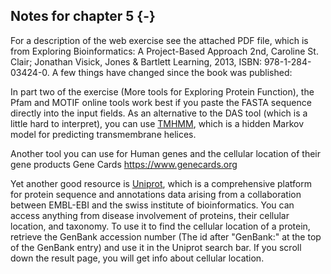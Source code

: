 ## Notes for chapter 5 {-}

For a description of the web exercise see the attached PDF file, which is from Exploring Bioinformatics: A Project-Based Approach 2nd, Caroline St. Clair; Jonathan Visick, Jones & Bartlett Learning, 2013, ISBN: 978-1-284-03424-0. A few things have changed since the book was published: 

In part two of the exercise (More tools for Exploring Protein Function), the Pfam and MOTIF online tools work best if you paste the FASTA sequence directly into the input fields. As an alternative to the DAS tool (which is a little hard to interpret), you can use [TMHMM](http://www.cbs.dtu.dk/services/TMHMM/), which is a hidden Markov model for predicting transmembrane helices.

Another tool you can use for Human genes and the cellular location of their gene products Gene Cards https://www.genecards.org

Yet another good resource is [Uniprot](https://www.uniprot.org), which is a comprehensive platform for protein sequence and annotations data arising from a collaboration between EMBL-EBI and the swiss institute of bioinformatics. You can access anything from disease involvement of proteins, their cellular location, and taxonomy. To use it to find the cellular location of a protein, retrieve the GenBank accession number (The id after "GenBank:" at the top of the GenBank entry) and use it in the Uniprot search bar. If you scroll down the result page, you will get info about cellular location.






